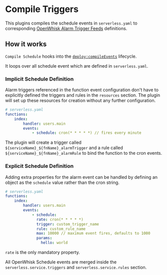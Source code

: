 # Compile Triggers

This plugins compiles the schedule events in `serverless.yaml` to corresponding [OpenWhisk Alarm Trigger Feeds](https://github.com/openwhisk/openwhisk/blob/master/docs/actions.md)
definitions.

## How it works

`Compile Schedule` hooks into the [`deploy:compileEvents`](/lib/plugins/deploy) lifecycle.

It loops over all schedule event which are defined in `serverless.yaml`.

### Implicit Schedule Definition

Alarm triggers referenced in the function event configuration don't have to
explicitly defined the triggers and rules in the `resources` section. The plugin
will set up these resources for creation without any further configuration.

```yaml
# serverless.yaml
functions:
    index:
        handler: users.main
        events:
            - schedule: cron(* * * * *) // fires every minute 
```

The plugin will create a trigger called `${serviceName}_${fnName}_alarmTrigger`
and a rule called `${serviceName}_${fnName}_alarmRule` to bind the function to
the cron events.

### Explicit Schedule Definition

Adding extra properties for the alarm event can be handled by defining an object
as the `schedule` value rather than the cron string.

```yaml
# serverless.yaml
functions:
    index:
        handler: users.main
        events:
            - schedule:
              rate: cron(* * * * *)
              trigger: custom_trigger_name
              rule: custom_rule_name
              max: 10000 // maximum event fires, defaults to 1000
              params: 
                hello: world

```

`rate` is the only mandatory property. 

All OpenWhisk Schedule events are merged inside the `serverless.service.triggers` and `serverless.service.rules` section.
